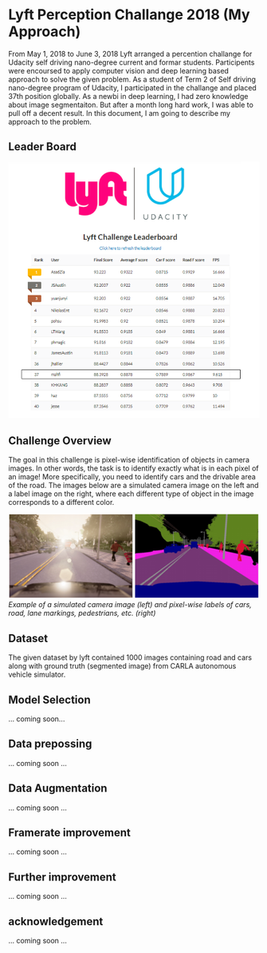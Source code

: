 # Lyft Perception Challange 2018 (My Approach)

From May 1, 2018 to June 3, 2018 Lyft arranged a percention challange for Udacity self driving nano-degree current and formar students. Participents were encoursed to apply computer vision and deep learning based approach to solve the given problem. As a student of Term 2 of Self driving nano-degree program of Udacity, I participated in the challange and placed 37th position globally.  As a newbi in deep learning, I had zero knowledge about image segmentaiton. But after a month long hard work, I was able to pull off a decent result. In this document, I am going to describe my approach to the problem.

## Leader Board

![alt text](leader_board.png)

## Challenge Overview
The goal in this challenge is pixel-wise identification of objects in camera images. In other words, the task is to identify exactly what is in each pixel of an image! More specifically, you need to identify cars and the drivable area of the road. The images below are a simulated camera image on the left and a label image on the right, where each different type of object in the image corresponds to a different color.
<p>
    <img src="challange.png" alt>
    <em>Example of a simulated camera image (left) and pixel-wise labels of cars, road, lane markings, pedestrians, etc. (right) </em>
</p>

## Dataset

The given dataset by lyft contained 1000 images containing road and cars along with ground truth (segmented image) from CARLA autonomous vehicle simulator.

## Model Selection

... coming soon...

## Data prepossing

... coming soon ...

## Data Augmentation

... coming soon ...

## Framerate improvement

... coming soon ...

## Further improvement

... coming soon ...

## acknowledgement 

... coming soon ...

